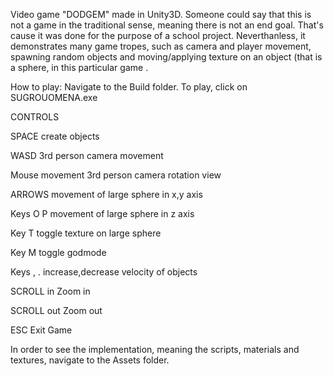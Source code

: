 Video game "DODGEM" made in Unity3D. Someone could say that this is not a game in the traditional sense, meaning there is not an end goal. That's cause it was done for the purpose of a school project. Neverthanless, it demonstrates many game tropes, such as camera and player movement, spawning random objects and moving/applying texture on an object (that is a sphere, in this particular game .

How to play: Navigate to the Build folder. To play, click on SUGROUOMENA.exe

CONTROLS

SPACE create objects

WASD 3rd person camera movement

Mouse movement 3rd person camera rotation view

ARROWS movement of large sphere in x,y axis

Keys Ο P movement of large sphere in z axis

Key T toggle texture on large sphere

Key M toggle godmode

Keys , . increase,decrease velocity of objects

SCROLL in Zoom in

SCROLL out Zoom out

ESC Exit Game

In order to see the implementation, meaning the scripts, materials and textures, navigate to the Assets folder.

